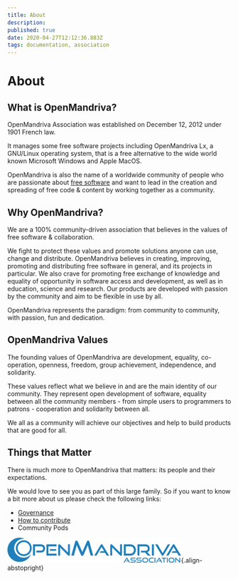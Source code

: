 ```yaml
---
title: About
description: 
published: true
date: 2020-04-27T12:12:36.883Z
tags: documentation, association
---
```


# About

## What is OpenMandriva?
OpenMandriva Association was established on December 12, 2012 under 1901 French law.

It manages some free software projects including OpenMandriva Lx, a GNU/Linux operating system, that is a free alternative to the wide world known Microsoft Windows and Apple MacOS.

OpenMandriva is also the name of a worldwide community of people who are passionate about [free software](http://en.wikipedia.org/wiki/Free_software) and want to lead in the creation and spreading of free code & content by working together as a community.

## Why OpenMandriva?
We are a 100% community-driven association that believes in the values of free software & collaboration.

We fight to protect these values and promote solutions anyone can use, change and distribute. OpenMandriva believes in creating, improving, promoting and distributing free software in general, and its projects in particular. We also crave for promoting free exchange of knowledge and equality of opportunity in software access and development, as well as in education, science and research. Our products are developed with passion by the community and aim to be flexible in use by all.

OpenMandriva represents the paradigm: from community to community, with passion, fun and dedication.

## OpenMandriva Values
The founding values of OpenMandriva are development, equality, co-operation, openness, freedom, group achievement, independence, and solidarity.

These values reflect what we believe in and are the main identity of our community. They represent open development of software, equality between all the community members - from simple users to programmers to patrons - cooperation and solidarity between all. 

We all as a community will achieve our objectives and help to build products that are good for all.

## Things that Matter
There is much more to OpenMandriva that matters: its people and their expectations.

We would love to see you as part of this large family. So if you want to know a bit more about us please check the following links:

- [Governance](/doc/governance)
- [How to contribute](/doc/get-involved)
- Community Pods


![header-tr-asso.png](/assets/header-tr-asso.png){.align-abstopright}
